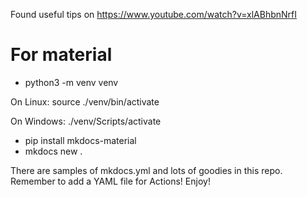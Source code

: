 Found useful tips on https://www.youtube.com/watch?v=xlABhbnNrfI

# For material

- python3 -m venv venv

On Linux: source ./venv/bin/activate

On Windows: ./venv/Scripts/activate

- pip install mkdocs-material
- mkdocs new .

There are samples of mkdocs.yml and lots of goodies in this repo.
Remember to add a YAML file for Actions! 
Enjoy!
